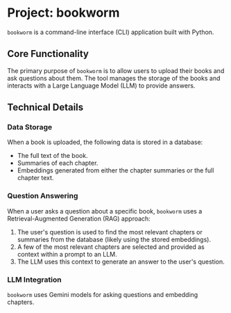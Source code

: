 # Project: bookworm

`bookworm` is a command-line interface (CLI) application built with Python.

## Core Functionality

The primary purpose of `bookworm` is to allow users to upload their books and ask questions about them. The tool manages the storage of the books and interacts with a Large Language Model (LLM) to provide answers.

## Technical Details

### Data Storage

When a book is uploaded, the following data is stored in a database:
- The full text of the book.
- Summaries of each chapter.
- Embeddings generated from either the chapter summaries or the full chapter text.

### Question Answering

When a user asks a question about a specific book, `bookworm` uses a Retrieval-Augmented Generation (RAG) approach:
1.  The user's question is used to find the most relevant chapters or summaries from the database (likely using the stored embeddings).
2.  A few of the most relevant chapters are selected and provided as context within a prompt to an LLM.
3.  The LLM uses this context to generate an answer to the user's question.

### LLM Integration

`bookworm` uses Gemini models for asking questions and embedding chapters.
